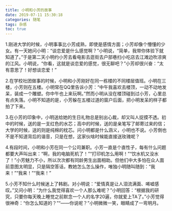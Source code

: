 ```yaml
---
title: 小明和小芳的故事
date: 2019-07-11 15:30:18
categories: 随笔
tags: 杂感
toc: true
---
```

1.刚进大学的时候，小明事事比小芳成熟，即使是感情方面；小芳却像个懵懂的少女。有一天她问小明：“谈恋爱是什么感觉啊？”小明说，“简单，我带你体验下就知道了。”于是第二天小明约小芳去看电影去逛街去户部巷扫小吃店去江滩边吹凉爽的江风。小明说，“你看，这就是谈恋爱的感觉，很无聊吧？”小芳却很兴奋：“太有意思了！好想谈恋爱！”

2.在学校社团做事的时候，小明和小芳刚好在同一栋楼的不同楼层值班。小明在三楼，小芳则在五楼。小明常在QQ里告诉小芳：“中午我喜欢去楼顶，一动不动地发呆，装成一个雕塑。你中午也上来玩啊。”然而小明从没在楼顶碰到过小芳，心里总有点失落。小明不知道的是，小芳躲在五楼过道的窗户后面，把小明发呆的样子都拍了下来。

3.在小芳的印象中，小明送给她的生日礼物总是别出心裁，却又叫人捉摸不透。初中的时候，送的是一支红色的水芯；高中的时候，送的是亲笔写了邮寄过来的信；大学的时候，送的则是纯棉的枕芯。问小明都是什么涵义，小明也不说。小芳倒也不是不知道背后的谐音，只是在想，这家伙啥时候能直接送玫瑰呢？

4.有段时间，小明和小芳在同一个公司兼职。小芳一直是个直性子，每有什么问题都要大声叫出来：“啊，我的电脑死机了！”“打印机怎么用啊！”“饮水机又没水了！”小芳魅力不小，所以次次都有同龄男生出面相助。但他们中大多怕在众人面前意图太明显，只是隔空答话，教她怎么怎么操作，唯独小明随叫随到：“我来！”“我来！”“我来！”

5.小芳不知什么时候迷上了韩剧。对小明说：“爱情真是让人泪流满面、唏嘘感叹。”又问小明：“为什么我觉得喜欢一个人那么难呢？”小明回答：“根据我的研究，只要你每天晚上睡觉之前默念一个人的名字20遍，你就爱上TA了。”小芳觉得很神奇：“你怎么知道的？”“——你说呢？”小明微微一笑，眼睛成了一弯明月。
